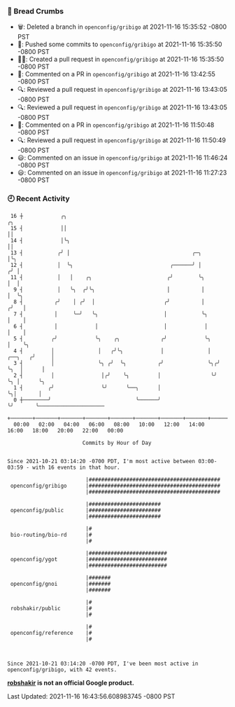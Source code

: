 ### 🍞 Bread Crumbs

 * 🗑: Deleted a branch in `openconfig/gribigo` at 2021-11-16 15:35:52 -0800 PST
 * 🚢: Pushed some commits to `openconfig/gribigo` at 2021-11-16 15:35:50 -0800 PST
 * ✍🏼: Created a pull request in `openconfig/gribigo` at 2021-11-16 15:35:50 -0800 PST
 * 💬: Commented on a PR in  `openconfig/gribigo` at 2021-11-16 13:42:55 -0800 PST
 * 🔍: Reviewed a pull request in  `openconfig/gribigo` at 2021-11-16 13:43:05 -0800 PST
 * 🔍: Reviewed a pull request in  `openconfig/gribigo` at 2021-11-16 13:43:05 -0800 PST
 * 💬: Commented on a PR in  `openconfig/gribigo` at 2021-11-16 11:50:48 -0800 PST
 * 🔍: Reviewed a pull request in  `openconfig/gribigo` at 2021-11-16 11:50:49 -0800 PST
 * 😃: Commented on an issue in `openconfig/gribigo` at 2021-11-16 11:46:24 -0800 PST
 * 😃: Commented on an issue in `openconfig/gribigo` at 2021-11-16 11:27:23 -0800 PST

### 🕘 Recent Activity
```
 16 ┼            ╭╮                                                          ╭╮
 15 ┤            ││                                                          ││
 14 ┤            │╰╮                                                         ││
 13 ┤           ╭╯ │                                       ╭─╮               │╰╮
 12 ┤           │  ╰╮                               ╭──────╯ │              ╭╯ │
 11 ┤           │   │    ╭╮                        ╭╯        ╰╮             │  │
  9 ┤           │   ╰╮  ╭╯╰╮                       │          │             │  ╰╮
  8 ┤          ╭╯    │ ╭╯  │                      ╭╯          │            ╭╯   │
  7 ┤          │     ╰─╯   ╰╮                     │           ╰╮           │    │
  6 ┤          │            │                     │            │           │    │
  5 ┤         ╭╯            ╰╮    ╭╮             ╭╯            ╰╮          │    ╰╮
  4 ┤         │              │   ╭╯╰╮            │              │  ╭──╮   ╭╯     │
  3 ┤         │              ╰╮ ╭╯  ╰╮          ╭╯              ╰╮╭╯  ╰╮  │      │
  2 ┤         │               │╭╯    ╰╮         │                ╰╯    ╰╮ │      ╰╮
  1 ┤        ╭╯               ╰╯      ╰──╮      │                       ╰╮│       │
  0 ┼────────╯                           ╰──────╯                        ╰╯       ╰─────────────────────
    +───────+───────+───────+───────+───────+───────+───────+───────+───────+───────+───────+───────+────
  00:00   02:00   04:00   06:00   08:00   10:00   12:00   14:00   16:00   18:00   20:00   22:00   00:00   

						Commits by Hour of Day


Since 2021-10-21 03:14:20 -0700 PDT, I'm most active between 03:00-03:59 - with 16 events in that hour.

```



```
                         |##########################################
 openconfig/gribigo      |##########################################
                         |##########################################

                         |#######################
 openconfig/public       |#######################
                         |#######################

                         |#
 bio-routing/bio-rd      |#
                         |#

                         |#########################
 openconfig/ygot         |#########################
                         |#########################

                         |#######
 openconfig/gnoi         |#######
                         |#######

                         |#
 robshakir/public        |#
                         |#

                         |#
 openconfig/reference    |#
                         |#



Since 2021-10-21 03:14:20 -0700 PDT, I've been most active in openconfig/gribigo, with 42 events.

```
**[robshakir](mailto:robjs@google.com) is not an official Google product.**  


Last Updated: 2021-11-16 16:43:56.608983745 -0800 PST
